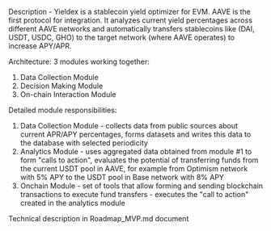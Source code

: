 Description - Yieldex is a stablecoin yield optimizer for EVM. AAVE is the first protocol for integration.
It analyzes current yield percentages across different AAVE networks and automatically transfers stablecoins like (DAI, USDT, USDC, GHO) to the target network (where AAVE operates) to increase APY/APR.

Architecture:
3 modules working together:

1) Data Collection Module
2) Decision Making Module  
3) On-chain Interaction Module

Detailed module responsibilities:

1) Data Collection Module - collects data from public sources about current APR/APY percentages, forms datasets and writes this data to the database with selected periodicity
2) Analytics Module - uses aggregated data obtained from module #1 to form "calls to action", evaluates the potential of transferring funds from the current USDT pool in AAVE, for example from Optimism network with 5% APY to the USDT pool in Base network with 8% APY
3) Onchain Module - set of tools that allow forming and sending blockchain transactions to execute fund transfers - executes the "call to action" created in the analytics module

Technical description in Roadmap_MVP.md document
